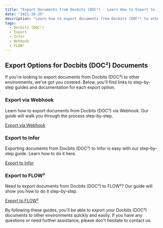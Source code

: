```yaml
---
title: "Export Documents from Docbits (DOC²) - Learn How to Export to Infor and FLOW²"
date: "2021-10-25"
description: "Learn how to export documents from Docbits (DOC²) to other environments such as Infor and FLOW², as well as via Webhook. Find step-by-step guides and documentation here."
tags:
  - Docbits (DOC²)
  - Export
  - Infor
  - Webhook
  - FLOW²
---
```


## Export Options for Docbits (DOC²) Documents

If you're looking to export documents from Docbits (DOC²) to other environments, we've got you covered. Below, you'll find links to step-by-step guides and documentation for each export option.

### Export via Webhook

Learn how to export documents from Docbits (DOC²) via Webhook. Our guide will walk you through the process step-by-step.

[Export via Webhook](/docbits/export/webhook/ "Export Documents from Docbits (DOC²) via Webhook")

### Export to Infor

Exporting documents from Docbits (DOC²) to Infor is easy with our step-by-step guide. Learn how to do it here.

[Export to Infor](/docbits/export/export-to-infor/ "Export Documents from Docbits (DOC²) to Infor")

### Export to FLOW²

Need to export documents from Docbits (DOC²) to FLOW²? Our guide will show you how to do it step-by-step.

[Export to FLOW²](/docbits/export/export-to-flow2/ "Export Documents from Docbits (DOC²) to FLOW²")

By following these guides, you'll be able to export your Docbits (DOC²) documents to other environments quickly and easily. If you have any questions or need further assistance, please don't hesitate to contact us.
